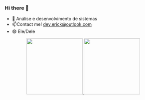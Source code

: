 ### Hi there 👋

- 🌱 Análise e desenvolvimento de sistemas
- 📫Contact me! dev.erick@outlook.com
- 😄 Ele/Dele

<div align="center">
  <a href="https://github.com/erickpcr">
  <img height="180em" src="https://github-readme-stats.vercel.app/api?username=erickpcr&show_icons=true&theme=dracula&include_all_commits=true&count_private=true"/>
  <img height="180em" src="https://github-readme-stats.vercel.app/api/top-langs/?username=erickpcr&layout=compact&langs_count=7&theme=dracula"/>
</div>
